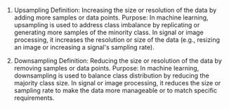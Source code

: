 1. Upsampling
Definition: Increasing the size or resolution of the data by adding more samples or data points.
Purpose:
In machine learning, upsampling is used to address class imbalance by replicating or generating more samples of the minority class.
In signal or image processing, it increases the resolution or size of the data (e.g., resizing an image or increasing a signal's sampling rate).

2. Downsampling
Definition: Reducing the size or resolution of the data by removing samples or data points.
Purpose:
In machine learning, downsampling is used to balance class distribution by reducing the majority class size.
In signal or image processing, it reduces the size or sampling rate to make the data more manageable or to match specific requirements.
